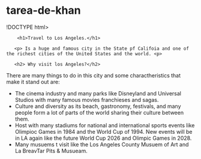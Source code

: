 # tarea-de-khan
!DOCTYPE html>
<html>
    <head>
        <meta charset="utf-8">
        <title>Project: Travel webpage</title>
        <style> 
 h1 {
     color: rgb (255, , 0);
    }
body {backgrond-color: rgb (255, 255, 255); }
</style>
    </head>
    <body>
    
        <h1>Travel to Los Angeles.</h1>
       
       <p> Is a huge and famous city in the State pf Califoia and one of the richest cities of the United States and the world. <p>
       
       <h2> Why visit los Angeles?</h2>
   <p> There are many things to do in this city and some charactheristics that make it stand out are:
   
   <ul>
    <li> The cinema industry and many parks like Disneyland and Universal Studios with many famous movies franchieses and sagas.
    <li> Culture and diversity as its beach, gastronomy, festivals, and many people form a lot of parts of the world sharing their culture between them.
    <li> Host with many stadiums for national and international sports events like Olimpioc Games in 1984 and the World Cup of 1994. New events will be in LA again like the future World Cup 2026 and Olimpic Games in 2028.
    <li> Many musuems t visit like the Los Angeles County Musuem of Art and La BreavTar Pits & Musueam.
    
   </ul>
    </body>
</html>

